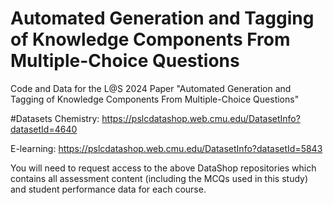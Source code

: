 # Automated Generation and Tagging of Knowledge Components From Multiple-Choice Questions
Code and Data for the L@S 2024 Paper "Automated Generation and Tagging of Knowledge Components From Multiple-Choice Questions"

#Datasets
Chemistry: https://pslcdatashop.web.cmu.edu/DatasetInfo?datasetId=4640

E-learning: https://pslcdatashop.web.cmu.edu/DatasetInfo?datasetId=5843

You will need to request access to the above DataShop repositories which contains all assessment content (including the MCQs used in this study) and student performance data for each course.

